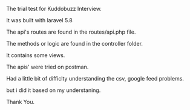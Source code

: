 The trial test for Kuddobuzz Interview.

It was built with laravel 5.8

The api's routes are found in the routes/api.php file.

The methods or logic are found in the controller folder.

It contains some views.

The apis' were tried on postman.

 Had a little bit of difficlty understanding the csv, google feed problems.
 
 but i did it based on my understaning.
 
 Thank You.
 

